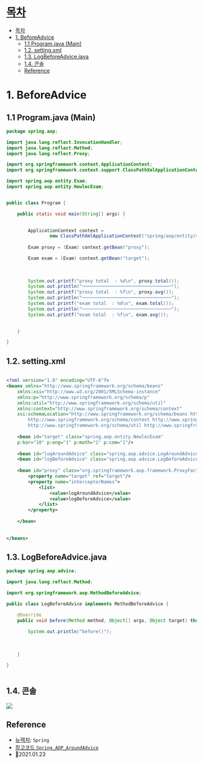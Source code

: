# [목차](#목차)
- [목차](#목차)
- [1. BeforeAdvice](#1-beforeadvice)
	- [1.1 Program.java (Main)](#11-programjava-main)
	- [1.2. setting.xml](#12-settingxml)
	- [1.3. LogBeforeAdvice.java](#13-logbeforeadvicejava)
	- [1.4. 콘솔](#14-콘솔)
	- [Reference](#reference)

# 1. BeforeAdvice

## 1.1 Program.java (Main)
```java
package spring.aop;

import java.lang.reflect.InvocationHandler;
import java.lang.reflect.Method;
import java.lang.reflect.Proxy;

import org.springframework.context.ApplicationContext;
import org.springframework.context.support.ClassPathXmlApplicationContext;

import spring.aop.entity.Exam;
import spring.aop.entity.NewlecExam;


public class Program {

	public static void main(String[] args) {

		
		ApplicationContext context = 
				new ClassPathXmlApplicationContext("spring/aop/entity/setting.xml");
		
		Exam proxy = (Exam) context.getBean("proxy");

		Exam exam = (Exam) context.getBean("target");
		
		
		
		System.out.printf("proxy total  : %d\n", proxy.total());
		System.out.println("─────────────────────────────────");
		System.out.printf("proxy total  : %f\n", proxy.avg());
		System.out.println("─────────────────────────────────");
		System.out.printf("exam total  : %d\n", exam.total());
		System.out.println("─────────────────────────────────");
		System.out.printf("exam total  : %f\n", exam.avg());

		
	}

}

```

## 1.2. setting.xml

```xml

<?xml version="1.0" encoding="UTF-8"?>
<beans xmlns="http://www.springframework.org/schema/beans"
	xmlns:xsi="http://www.w3.org/2001/XMLSchema-instance"
	xmlns:p="http://www.springframework.org/schema/p"
	xmlns:util="http://www.springframework.org/schema/util"
	xmlns:context="http://www.springframework.org/schema/context"
	xsi:schemaLocation="http://www.springframework.org/schema/beans http://www.springframework.org/schema/beans/spring-beans.xsd
		http://www.springframework.org/schema/context http://www.springframework.org/schema/context/spring-context.xsd
		http://www.springframework.org/schema/util http://www.springframework.org/schema/util/spring-util.xsd">
	
	<bean id="target" class="spring.aop.entity.NewlecExam" 
	p:kor="10" p:eng="1" p:math="1" p:com="1"/>
	
	<bean id="logAroundAdvice" class="spring.aop.advice.LogAroundAdvice"/>
	<bean id="logBeforeAdvice" class="spring.aop.advice.LogBeforeAdvice"/>
	
	<bean id="proxy" class="org.springframework.aop.framework.ProxyFactoryBean">
		<property name="target" ref="target"/>
		<property name="interceptorNames">
			<list>
				<value>logAroundAdvice</value>
				<value>logBeforeAdvice</value>
			</list>
		</property>
	
	</bean>
	
	
</beans>

```

## 1.3. LogBeforeAdvice.java
```java
package spring.aop.advice;

import java.lang.reflect.Method;

import org.springframework.aop.MethodBeforeAdvice;

public class LogBeforeAdvice implements MethodBeforeAdvice {

	@Override
	public void before(Method method, Object[] args, Object target) throws Throwable {
		
		System.out.println("before()");
		
		
		
	}

}



```

## 1.4. 콘솔

![](https://images.velog.io/images/withcolinsong/post/0104fb5c-fd85-450a-b09b-a498c5ff520a/image.png)


## Reference
- [뉴렉처](https://www.youtube.com): `Spring`
- [참고코드 `Spring_AOP_AroundAdvice`](11.spring_AOP_AroundAdvice.md)
- 🎈2021.01.23